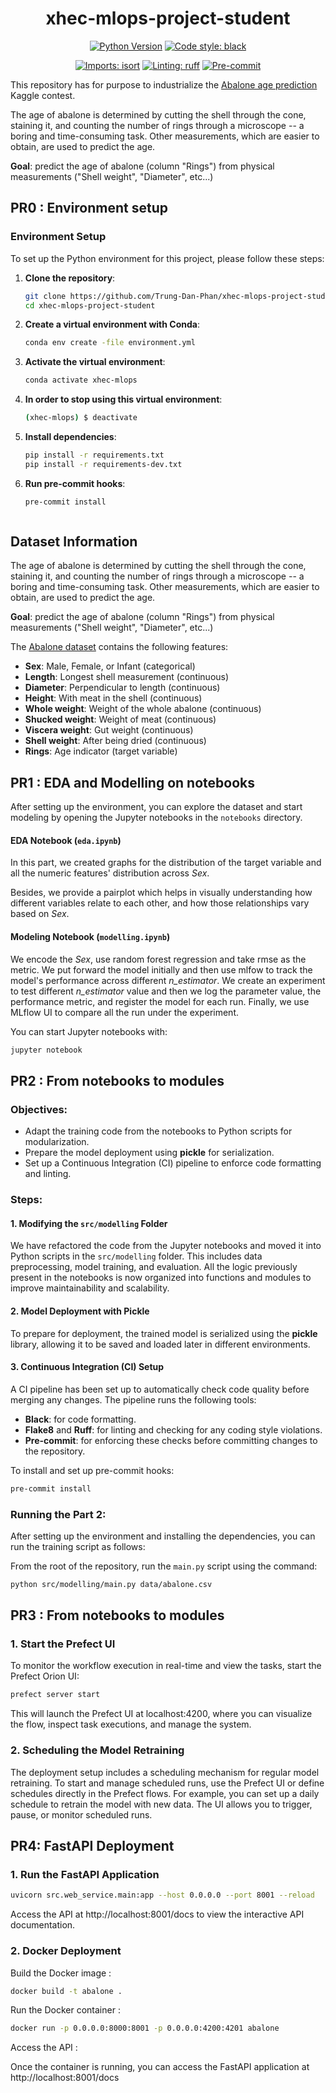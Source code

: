 <div align="center">

# xhec-mlops-project-student

[![Python Version](https://img.shields.io/badge/python-3.9%20%7C%203.10-blue.svg)]()
[![Code style: black](https://img.shields.io/badge/code%20style-black-000000.svg)](https://github.com/psf/black)



[![Imports: isort](https://img.shields.io/badge/%20imports-isort-%231674b1?style=flat&labelColor=ef8336)](https://pycqa.github.io/isort/)
[![Linting: ruff](https://img.shields.io/endpoint?url=https://raw.githubusercontent.com/charliermarsh/ruff/main/assets/badge/v2.json)](https://github.com/astral-sh/ruff)
[![Pre-commit](https://img.shields.io/badge/pre--commit-enabled-informational?logo=pre-commit&logoColor=white)](https://github.com/artefactory/xhec-mlops-project-student/blob/main/.pre-commit-config.yaml)
</div>

This repository has for purpose to industrialize the [Abalone age prediction](https://www.kaggle.com/datasets/rodolfomendes/abalone-dataset) Kaggle contest.



The age of abalone is determined by cutting the shell through the cone, staining it, and counting the number of rings through a microscope -- a boring and time-consuming task. Other measurements, which are easier to obtain, are used to predict the age.

**Goal**: predict the age of abalone (column "Rings") from physical measurements ("Shell weight", "Diameter", etc...)

## PR0 : Environment setup
### Environment Setup
To set up the Python environment for this project, please follow these steps:
1. **Clone the repository**:
   ```bash
   git clone https://github.com/Trung-Dan-Phan/xhec-mlops-project-student
   cd xhec-mlops-project-student
2. **Create a virtual environment with Conda**:
   ```bash
   conda env create -file environment.yml
3. **Activate the virtual environment**:
    ```bash
    conda activate xhec-mlops
4. **In order to stop using this virtual environment**:
    ```bash
    (xhec-mlops) $ deactivate
5. **Install dependencies**:
    ```bash
    pip install -r requirements.txt
    pip install -r requirements-dev.txt
6. **Run pre-commit hooks**:
    ```bash
    pre-commit install



## Dataset Information

The age of abalone is determined by cutting the shell through the cone, staining it, and counting the number of rings through a microscope -- a boring and time-consuming task. Other measurements, which are easier to obtain, are used to predict the age.

**Goal**: predict the age of abalone (column "Rings") from physical measurements ("Shell weight", "Diameter", etc...)

The [Abalone dataset](https://www.kaggle.com/datasets/rodolfomendes/abalone-dataset) contains the following features:

- **Sex**: Male, Female, or Infant (categorical)
- **Length**: Longest shell measurement (continuous)
- **Diameter**: Perpendicular to length (continuous)
- **Height**: With meat in the shell (continuous)
- **Whole weight**: Weight of the whole abalone (continuous)
- **Shucked weight**: Weight of meat (continuous)
- **Viscera weight**: Gut weight (continuous)
- **Shell weight**: After being dried (continuous)
- **Rings**: Age indicator (target variable)

## PR1 : EDA and Modelling on notebooks 

After setting up the environment, you can explore the dataset and start modeling by opening the Jupyter notebooks in the `notebooks` directory. 

#### EDA Notebook (`eda.ipynb`)
   In this part, we created graphs for the distribution of the target variable and all the numeric features' distribution across *Sex*.  
  
   Besides, we provide a pairplot which helps in visually understanding how different variables relate to each other, and how those relationships vary based on *Sex*.


#### Modeling Notebook (`modelling.ipynb`)
   We encode the *Sex*, use random forest regression and take rmse as the metric. We put forward the model initially and then use mlfow to track the model's performance across different *n_estimator*. We create an experiment to test different *n_estimator* value and then we log the parameter value, the performance metric, and register the model for each run. Finally, we use MLflow UI to compare all the run under the experiment.

You can start Jupyter notebooks with:

```bash
jupyter notebook
```

## PR2 : From notebooks to modules 

### Objectives:

- Adapt the training code from the notebooks to Python scripts for modularization.
- Prepare the model deployment using **pickle** for serialization.
- Set up a Continuous Integration (CI) pipeline to enforce code formatting and linting.

### Steps:

#### 1. Modifying the `src/modelling` Folder
We have refactored the code from the Jupyter notebooks and moved it into Python scripts in the `src/modelling` folder. This includes data preprocessing, model training, and evaluation. All the logic previously present in the notebooks is now organized into functions and modules to improve maintainability and scalability.

#### 2. Model Deployment with Pickle
To prepare for deployment, the trained model is serialized using the **pickle** library, allowing it to be saved and loaded later in different environments.

#### 3. Continuous Integration (CI) Setup
A CI pipeline has been set up to automatically check code quality before merging any changes. The pipeline runs the following tools:

- **Black**: for code formatting.
- **Flake8** and **Ruff**: for linting and checking for any coding style violations.
- **Pre-commit**: for enforcing these checks before committing changes to the repository.

To install and set up pre-commit hooks:

```bash
pre-commit install
```
### Running the Part 2:
After setting up the environment and installing the dependencies, you can run the training script as follows:

From the root of the repository, run the `main.py` script using the command:

```bash
python src/modelling/main.py data/abalone.csv
```

## PR3 : From notebooks to modules 

### 1. Start the Prefect UI

To monitor the workflow execution in real-time and view the tasks, start the Prefect Orion UI:

```bash
prefect server start
```
This will launch the Prefect UI at localhost:4200, where you can visualize the flow, inspect task executions, and manage the system.

### 2. Scheduling the Model Retraining

The deployment setup includes a scheduling mechanism for regular model retraining. To start and manage scheduled runs, use the Prefect UI or define schedules directly in the Prefect flows. For example, you can set up a daily schedule to retrain the model with new data. The UI allows you to trigger, pause, or monitor scheduled runs.

## PR4: FastAPI Deployment

### 1. Run the FastAPI Application

```bash
uvicorn src.web_service.main:app --host 0.0.0.0 --port 8001 --reload
```
Access the API at http://localhost:8001/docs to view the interactive API documentation.

### 2. Docker Deployment

Build the Docker image :

```bash
docker build -t abalone .
```

Run the Docker container : 

```bash
docker run -p 0.0.0.0:8000:8001 -p 0.0.0.0:4200:4201 abalone
```
Access the API :

Once the container is running, you can access the FastAPI application at http://localhost:8001/docs